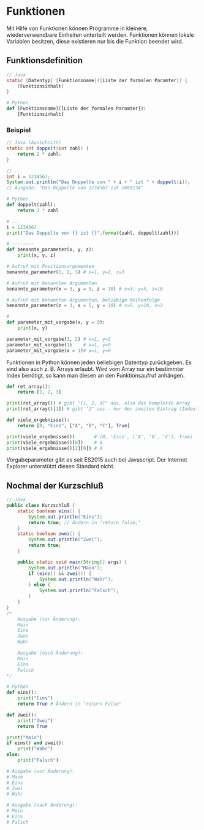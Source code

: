 # Funktionen
Mit Hilfe von Funktionen können Programme in kleinere, wiederverwendbare Einheiten unterteilt werden. Funktionen können lokale Variablen besitzen, diese existieren nur bis die Funktion beendet wird.

## Funktionsdefinition
```JAVA
// Java
static [Datentyp] [Funktionsname]([Liste der formalen Paramter]) {
    [Funktionsinhalt]
}
```

```PYTHON
# Python
def [Funktionsname]([Liste der formalen Paramter]):
    [Funktionsinhalt]
```

### Beispiel
```JAVA
// Java (Ausschnitt)
static int doppelt(int zahl) {
    return 2 * zahl;
}

// ...
int i = 1234567;
System.out.println("Das Doppelte von " + i + " ist " + doppelt(i));
// Ausgabe: "Das Doppelte von 1234567 ist 2469134"
```

```PYTHON
# Python
def doppelt(zahl):
    return 2 * zahl

# ...
i = 1234567
print("Das Doppelte von {} ist {}".format(zahl, doppelt(zahl)))

# --------
def benannte_parameter(x, y, z):
    print(x, y, z)

# Aufruf mit Positionsargumenten
benannte_parameter(1, 2, 3) # x=1, y=2, z=3

# Aufruf mit benannten Argumenten
benannte_parameter(x = 3, y = 5, z = 10) # x=3, y=5, z=10

# Aufruf mit benannten Argumenten, beliebige Reihenfolge
benannte_parameter(z = 3, x = 5, y = 10) # x=5, y=10, z=3

#
def parameter_mit_vorgabe(x, y = 0):
    print(x, y)

parameter_mit_vorgabe(1, 2) # x=1, y=2
parameter_mit_vorgabe(1)    # x=1, y=0
parameter_mit_vorgabe(x = 1)# x=1, y=0
```

Funktionen in Python können jeden beliebigen Datentyp zurückgeben. Es sind also auch z. B. Arrays erlaubt. Wird vom Array nur ein bestimmter Index benötigt, so kann man diesen an den Funktionsaufruf anhängen.

```PYTHON
def ret_array():
    return [1, 2, 3]

print(ret_array()) # gibt "[1, 2, 3]" aus, also das komplette Array
print(ret_array()[1]) # gibt "2" aus - nur den zweiten Eintrag (Index: 1)
```

```PYTHON
def viele_ergebnisse():
    return [0, "Eins", ["A", "B", "C"], True]

print(viele_ergebnisse())       # [0, 'Eins', ['A', 'B', 'C'], True]
print(viele_ergebnisse()[0])    # 0
print(viele_ergebnisse()[2][0]) # A
```

Vorgabeparameter gibt es seit ES2015 auch bei Javascript. Der Internet Explorer unterstützt diesen Standard nicht.

## Nochmal der Kurzschluß
```JAVA
// Java
public class Kurzschluß {
    static boolean eins() {
        System.out.println("Eins");
        return true; // Ändern in "return false;"
    }
    static boolean zwei() {
        System.out.println("Zwei");
        return true;
    }

    public static void main(String[] args) {
        System.out.println("Main");
        if (eins() && zwei()) {
            System.out.println("Wahr");
        } else {
            System.out.println("Falsch");
        }
    }
}
/*
    Ausgabe (vor Änderung):
    Main
    Eins
    Zwei
    Wahr

    Ausgabe (nach Änderung):
    Main
    Eins
    Falsch
*/
```

```PYTHON
# Python
def eins():
    print("Eins")
    return True # Ändern in "return False"

def zwei():
    print("Zwei")
    return True

print("Main")
if eins() and zwei():
    print("Wahr")
else:
    print("Falsch")

# Ausgabe (vor Änderung):
# Main
# Eins
# Zwei
# Wahr

# Ausgabe (nach Änderung):
# Main
# Eins
# Falsch
```

